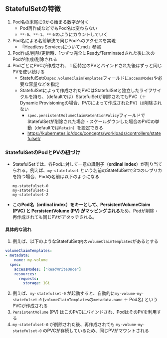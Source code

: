 ## StatefulSetの特徴
1. Pod名の末尾に0から始まる数字が付く
   - Pod再作成などでもPod名は変わらない
   - `**-0`、`**-1`、`**-N`のようにカウントしていく
2. Pod名による名前解決で同じPodへのアクセスを実現
   - 「Headless Servicesについて.md」参照
3. Pod作成/削除/更新時、1つずつ完全にReady/Terminatedされた後に次のPodが作成/削除される
4. PodごとにPVCが作成され、１回特定のPVとバインドされた後はずっと同じPVを使い続ける
   - StatefulSetの`spec.volumeClaimTemplates`フィールドに`accessModes`や必要な容量などを指定
   - StatefulSetによって作成されたPVCはStatefulSetと独立したライフサイクルを持ち、（defaultでは）StatefulSetが削除されてもPVC（＋Dynamic Provisioningの場合、PVCによって作成されたPV）は削除されない
     - `spec.persistentVolumeClaimRetentionPolicy`フィールドでStatefulSetが削除された場合・スケールダウンした場合のPVCの挙動（defaultでは`Retain`）を設定できる
     - https://kubernetes.io/docs/concepts/workloads/controllers/statefulset/

### StatefulSetのPodとPVの紐づけ
- StatefulSetでは、各Podに対して一意の識別子（**ordinal index**）が割り当てられる。例えば、`my-statefulset` という名前のStatefulSetで3つのレプリカを持つ場合、Podの名前は以下のようになる  
  ```
  my-statefulset-0
  my-statefulset-1
  my-statefulset-2
  ```
- この**Pod名（ordinal index）をキーとして、PersistentVolumeClaim (PVC) と PersistentVolume (PV) がマッピングされる**ため、Podが削除・再作成されても同じPVがアタッチされる。

#### 具体的な流れ
1. 例えば、以下のようなStatefulSet内の`volumeClaimTemplates`があるとする  
  ```yaml
  volumeClaimTemplates:
  - metadata:
      name: my-volume
    spec:
      accessModes: ["ReadWriteOnce"]
      resources:
        requests:
          storage: 1Gi
  ```
2. 例えば、`my-statefulset-0` が起動すると、自動的に`my-volume-my-statefulset-0` (`volumeClaimTemplates`の`metadata.name` ＋ Pod名) というPVCが作成される
3. `PersistentVolume` (PV) はこのPVCにバインドされ、PodはそのPVを利用する
4. `my-statefulset-0` が削除された後、再作成されても `my-volume-my-statefulset-0` のPVCが存続しているため、同じPVがマウントされる